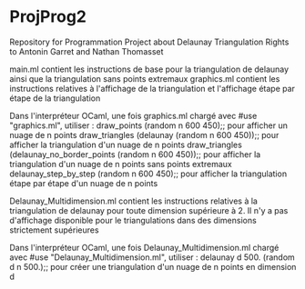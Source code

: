 # ProjProg2
Repository for Programmation Project about Delaunay Triangulation
Rights to Antonin Garret and Nathan Thomasset

main.ml contient les instructions de base pour la triangulation de delaunay ainsi que la triangulation sans points extremaux
graphics.ml contient les instructions relatives à l'affichage de la triangulation et l'affichage étape par étape de la triangulation

Dans l'interpréteur OCaml, une fois graphics.ml chargé avec #use "graphics.ml", utiliser :
draw_points (random n 600 450);; pour afficher un nuage de n points
draw_triangles (delaunay (random n 600 450));; pour afficher la triangulation d'un nuage de n points
draw_triangles (delaunay_no_border_points (random n 600 450));; pour afficher la triangulation d'un nuage de n points sans points extremaux
delaunay_step_by_step (random n 600 450);; pour afficher la triangulation étape par étape d'un nuage de n points


Delaunay_Multidimension.ml contient les instructions relatives à la triangulation de delaunay pour toute dimension supérieure à 2.
Il n'y a pas d'affichage disponible pour le triangulations dans des dimensions strictement supérieures

Dans l'interpréteur OCaml, une fois Delaunay_Multidimension.ml chargé avec #use "Delaunay_Multidimension.ml", utiliser :
delaunay d 500. (random d n 500.);; pour créer une triangulation d'un nuage de n points en dimension d

